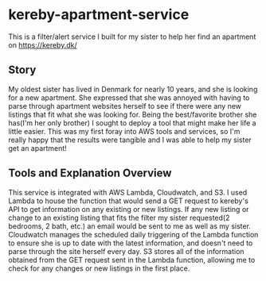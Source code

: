 # kereby-apartment-service
This is a filter/alert service I built for my sister to help her find an apartment on https://kereby.dk/

## Story
My oldest sister has lived in Denmark for nearly 10 years, and she is looking for a new apartment. She expressed that she was annoyed with having to parse through apartment websites herself to see if there were any new listings that fit what she was looking for. Being the best/favorite brother she has(I'm her only brother) I sought to deploy a tool that might make her life a little easier. This was my first foray into AWS tools and services, so I'm really happy that the results were tangible and I was able to help my sister get an apartment!

## Tools and Explanation Overview
This service is integrated with AWS Lambda, Cloudwatch, and S3. I used Lambda to house the function that would send a GET request to kereby's API to get information on any existing or new listings. If any new listing or change to an existing listing that fits the filter my sister requested(2 bedrooms, 2 bath, etc.) an email would be sent to me as well as my sister. Cloudwatch manages the scheduled daily triggering of the Lambda function to ensure she is up to date with the latest information, and doesn't need to parse through the site herself every day. S3 stores all of the information obtained from the GET request sent in the Lambda function, allowing me to check for any changes or new listings in the first place.
